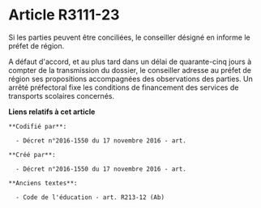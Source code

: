 # Article R3111-23

Si les parties peuvent être conciliées, le conseiller désigné en informe le préfet de région.

A défaut d'accord, et au plus tard dans un délai de quarante-cinq jours à compter de la transmission du dossier, le
conseiller adresse au préfet de région ses propositions accompagnées des observations des parties. Un arrêté préfectoral fixe
les conditions de financement des services de transports scolaires concernés.

**Liens relatifs à cet article**

	**Codifié par**:

	  - Décret n°2016-1550 du 17 novembre 2016 - art.

	**Créé par**:

	  - Décret n°2016-1550 du 17 novembre 2016 - art.

	**Anciens textes**:

	  - Code de l'éducation - art. R213-12 (Ab)
